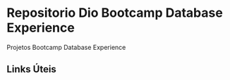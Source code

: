 # Repositorio Dio Bootcamp Database Experience
Projetos Bootcamp Database Experience

## Links Úteis
